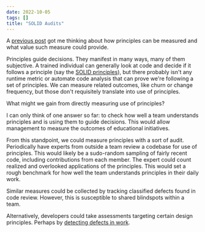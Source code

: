 ```yaml
---
date: 2022-10-05
tags: []
title: "SOLID Audits"
---
```


<!-- TODO: reconsider the title -->

A [previous post](../draft/2022-10-05-Are-principles-SMART.md) got me thinking about how principles can be measured and what value such measure could provide. 
<!--more-->

Principles guide decisions. They manifest in many ways, many of them subjective. A trained individual can generally look at code and decide if it follows a principle (say the [SOLID principles](https://en.wikipedia.org/wiki/SOLID)), but there probably isn't any runtime metric or automate code analysis that can prove we're following a set of principles. We can measure related outcomes, like churn or change frequency, but those don't requisitely translate into use of principles.

What might we gain from directly measuring use of principles?

I can only think of one answer so far: to check how well a team understands principles and is using them to guide decisions. This would allow management to measure the outcomes of educational initiatives.

From this standpoint, we could measure principles with a sort of audit. Periodically have experts from outside a team review a codebase for use of principles. This would likely be a sudo-random sampling of fairly recent code, including contributions from each member. The expert could count realized and overlooked applications of the principles. This would set a rough benchmark for how well the team understands principles in their daily work.

Similar measures could be collected by tracking classified defects found in code review. However, this is susceptible to shared blindspots within a team.

Alternatively, developers could take assessments targeting certain design principles. Perhaps by [detecting defects in work](../posts/2022-06-12-Better-Interviews-with-Defect-Detection.md).


